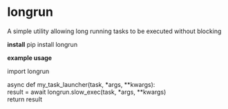 # longrun
A simple utility allowing long running tasks to be executed without blocking

**install**
pip install longrun

**example usage**

import longrun

async def my_task_launcher(task, *args, **kwargs): \
  result = await longrun.slow_exec(task, *args, **kwargs) \
  return result
